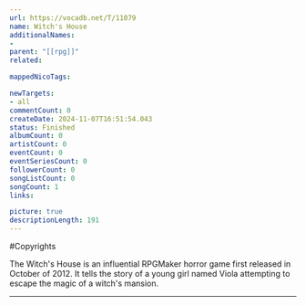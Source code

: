 ```yaml
---
url: https://vocadb.net/T/11079
name: Witch's House
additionalNames: 
- 
parent: "[[rpg]]"
related:

mappedNicoTags:

newTargets:
- all
commentCount: 0
createDate: 2024-11-07T16:51:54.043
status: Finished
albumCount: 0
artistCount: 0
eventCount: 0
eventSeriesCount: 0
followerCount: 0
songListCount: 0
songCount: 1
links: 

picture: true
descriptionLength: 191
---
```


#Copyrights

The Witch's House is an influential RPGMaker horror game first released in October of 2012. It tells the story of a young girl named Viola attempting to escape the magic of a witch's mansion.

---

